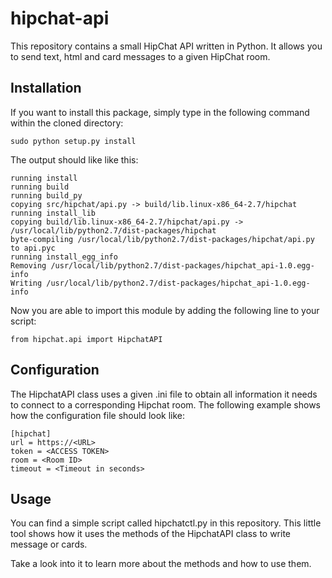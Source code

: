 # hipchat-api
This repository contains a small HipChat API written in Python. It allows you to send text, html and card messages to a given HipChat room.

## Installation
If you want to install this package, simply type in the following command within the cloned directory:
```
sudo python setup.py install
```

The output should like like this:
```
running install
running build
running build_py
copying src/hipchat/api.py -> build/lib.linux-x86_64-2.7/hipchat
running install_lib
copying build/lib.linux-x86_64-2.7/hipchat/api.py -> /usr/local/lib/python2.7/dist-packages/hipchat
byte-compiling /usr/local/lib/python2.7/dist-packages/hipchat/api.py to api.pyc
running install_egg_info
Removing /usr/local/lib/python2.7/dist-packages/hipchat_api-1.0.egg-info
Writing /usr/local/lib/python2.7/dist-packages/hipchat_api-1.0.egg-info
```

Now you are able to import this module by adding the following line to your script:
```
from hipchat.api import HipchatAPI
```

## Configuration
The HipchatAPI class uses a given .ini file to obtain all information it needs to connect to a corresponding Hipchat room.
The following example shows how the configuration file should look like:
```
[hipchat] 
url = https://<URL>
token = <ACCESS TOKEN>
room = <Room ID>
timeout = <Timeout in seconds>
```

## Usage
You can find a simple script called hipchatctl.py in this repository. 
This little tool shows how it uses the methods of the HipchatAPI class to write message or cards.

Take a look into it to learn more about the methods and how to use them.

